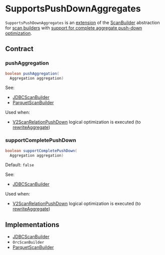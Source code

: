 # SupportsPushDownAggregates

`SupportsPushDownAggregates` is an [extension](#contract) of the [ScanBuilder](ScanBuilder.md) abstraction for [scan builders](#implementations) with [support for complete aggregate push-down optimization](#supportCompletePushDown).

## Contract

### <span id="pushAggregation"> pushAggregation

```java
boolean pushAggregation(
  Aggregation aggregation)
```

See:

* [JDBCScanBuilder](../datasources/jdbc/JDBCScanBuilder.md#pushAggregation)
* [ParquetScanBuilder](../datasources/parquet/ParquetScanBuilder.md#pushAggregation)

Used when:

* [V2ScanRelationPushDown](../logical-optimizations/V2ScanRelationPushDown.md) logical optimization is executed (to [rewriteAggregate](../logical-optimizations/V2ScanRelationPushDown.md#rewriteAggregate))

### <span id="supportCompletePushDown"> supportCompletePushDown

```java
boolean supportCompletePushDown(
  Aggregation aggregation)
```

Default: `false`

See:

* [JDBCScanBuilder](../datasources/jdbc/JDBCScanBuilder.md#supportCompletePushDown)

Used when:

* [V2ScanRelationPushDown](../logical-optimizations/V2ScanRelationPushDown.md) logical optimization is executed (to [rewriteAggregate](../logical-optimizations/V2ScanRelationPushDown.md#rewriteAggregate))

## Implementations

* [JDBCScanBuilder](../datasources/jdbc/JDBCScanBuilder.md)
* `OrcScanBuilder`
* [ParquetScanBuilder](../datasources/parquet/ParquetScanBuilder.md)
